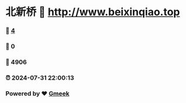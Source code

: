 # 北新桥 :link: http://www.beixinqiao.top 
### :page_facing_up: [4](http://www.beixinqiao.top/tag.html) 
### :speech_balloon: 0 
### :hibiscus: 4906 
### :alarm_clock: 2024-07-31 22:00:13 
### Powered by :heart: [Gmeek](https://github.com/Meekdai/Gmeek)
